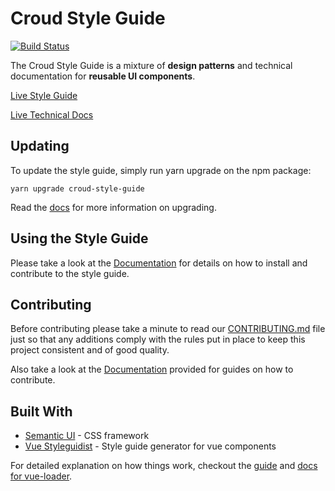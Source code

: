 # Croud Style Guide
[![Build Status](https://travis-ci.org/CroudSupport/Croud-Style-Guide.svg?branch=master)](https://travis-ci.org/CroudSupport/Croud-Style-Guide)

The Croud Style Guide is a mixture of **design patterns** and technical documentation for **reusable UI components**.

[Live Style Guide](https://croudsupport.github.io/Croud-Style-Guide/#/)

[Live Technical Docs](https://croudsupport.github.io/Croud-Style-Guide/technical/)

## Updating

To update the style guide, simply run yarn upgrade on the npm package: 

    yarn upgrade croud-style-guide


Read the [docs](https://github.com/CroudSupport/Croud-Style-Guide/blob/master/docs/Upgrading.md) for more information on upgrading.

## Using the Style Guide

Please take a look at the [Documentation](https://github.com/CroudSupport/Croud-Style-Guide/blob/master/docs/Introduction.md) for details on how to install and contribute to the style guide.

## Contributing

Before contributing please take a minute to read our [CONTRIBUTING.md](https://github.com/CroudSupport/Croud-Style-Guide/blob/master/CONTRIBUTING.md) file just so that any additions comply with the rules put in place to keep this project consistent and of good quality.

Also take a look at the [Documentation](https://github.com/CroudSupport/Croud-Style-Guide/blob/master/docs/UpdatingTechDocs.md) provided for guides on how to contribute.

## Built With

* [Semantic UI](https://github.com/Semantic-Org/Semantic-UI) - CSS framework
* [Vue Styleguidist](https://github.com/vue-styleguidist/vue-styleguidist) - Style guide generator for vue components

For detailed explanation on how things work, checkout the [guide](http://vuejs-templates.github.io/webpack/) and [docs for vue-loader](http://vuejs.github.io/vue-loader).
